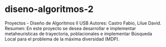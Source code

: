 # diseno-algoritmos-2
Proyectos  - Diseño de Algoritmos II USB
Autores: Castro Fabio, Lilue David.
Resumen: En este proyecto se desea desarrollar e implementar metaheuristicas de trayectoria, poblacionales e implementar Búsqueda Local para el problema de la máxima diversidad (MDP).
